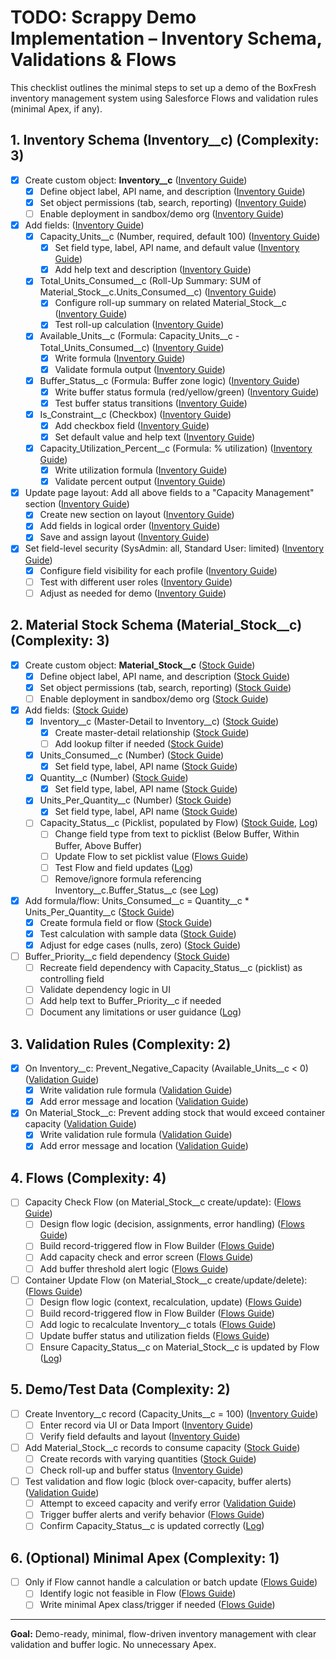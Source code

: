 # TODO: Scrappy Demo Implementation – Inventory Schema, Validations & Flows

This checklist outlines the minimal steps to set up a demo of the BoxFresh inventory management system using Salesforce Flows and validation rules (minimal Apex, if any).

## 1. Inventory Schema (Inventory__c) (Complexity: 3)
- [x] Create custom object: **Inventory__c** ([Inventory Guide](./inventory.md))
    - [x] Define object label, API name, and description ([Inventory Guide](./inventory.md#inventory__c-object))
    - [x] Set object permissions (tab, search, reporting) ([Inventory Guide](./inventory.md#implementation-steps))
    - [ ] Enable deployment in sandbox/demo org ([Inventory Guide](./inventory.md#implementation-steps))
- [x] Add fields: ([Inventory Guide](./inventory.md#field-specifications))
    - [x] Capacity_Units__c (Number, required, default 100) ([Inventory Guide](./inventory.md#capacity_units__c-number))
        - [x] Set field type, label, API name, and default value ([Inventory Guide](./inventory.md#capacity_units__c-number))
        - [x] Add help text and description ([Inventory Guide](./inventory.md#capacity_units__c-number))
    - [x] Total_Units_Consumed__c (Roll-Up Summary: SUM of Material_Stock__c.Units_Consumed__c) ([Inventory Guide](./inventory.md#total_units_consumed__c-roll-up-summary))
        - [x] Configure roll-up summary on related Material_Stock__c ([Inventory Guide](./inventory.md#total_units_consumed__c-roll-up-summary))
        - [x] Test roll-up calculation ([Inventory Guide](./inventory.md#testing-steps))
    - [x] Available_Units__c (Formula: Capacity_Units__c - Total_Units_Consumed__c) ([Inventory Guide](./inventory.md#available_units__c-formula))
        - [x] Write formula ([Inventory Guide](./inventory.md#available_units__c-formula))
        - [x] Validate formula output ([Inventory Guide](./inventory.md#testing-steps))
    - [x] Buffer_Status__c (Formula: Buffer zone logic) ([Inventory Guide](./inventory.md#buffer_status__c-formula))
        - [x] Write buffer status formula (red/yellow/green) ([Inventory Guide](./inventory.md#buffer-management-zones))
        - [x] Test buffer status transitions ([Inventory Guide](./inventory.md#testing-steps))
    - [x] Is_Constraint__c (Checkbox) ([Inventory Guide](./inventory.md#is_constraint__c-checkbox))
        - [x] Add checkbox field ([Inventory Guide](./inventory.md#is_constraint__c-checkbox))
        - [x] Set default value and help text ([Inventory Guide](./inventory.md#is_constraint__c-checkbox))
    - [x] Capacity_Utilization_Percent__c (Formula: % utilization) ([Inventory Guide](./inventory.md#capacity_utilization_percent__c-formula))
        - [x] Write utilization formula ([Inventory Guide](./inventory.md#capacity_utilization_percent__c-formula))
        - [x] Validate percent output ([Inventory Guide](./inventory.md#testing-steps))
- [x] Update page layout: Add all above fields to a "Capacity Management" section ([Inventory Guide](./inventory.md#page-layout-updates))
    - [x] Create new section on layout ([Inventory Guide](./inventory.md#page-layout-updates))
    - [x] Add fields in logical order ([Inventory Guide](./inventory.md#page-layout-updates))
    - [x] Save and assign layout ([Inventory Guide](./inventory.md#page-layout-updates))
- [x] Set field-level security (SysAdmin: all, Standard User: limited) ([Inventory Guide](./inventory.md#field-level-security))
    - [x] Configure field visibility for each profile ([Inventory Guide](./inventory.md#field-level-security))
    - [ ] Test with different user roles ([Inventory Guide](./inventory.md#field-level-security))
    - [ ] Adjust as needed for demo ([Inventory Guide](./inventory.md#field-level-security))

## 2. Material Stock Schema (Material_Stock__c) (Complexity: 3)
- [x] Create custom object: **Material_Stock__c** ([Stock Guide](./stock.md))
    - [x] Define object label, API name, and description ([Stock Guide](./stock.md#material_stock__c-object))
    - [x] Set object permissions (tab, search, reporting) ([Stock Guide](./stock.md#implementation-steps))
    - [ ] Enable deployment in sandbox/demo org ([Stock Guide](./stock.md#implementation-steps))
- [x] Add fields: ([Stock Guide](./stock.md#field-specifications))
    - [x] Inventory__c (Master-Detail to Inventory__c) ([Stock Guide](./stock.md#inventory__c-lookup))
        - [x] Create master-detail relationship ([Stock Guide](./stock.md#inventory__c-lookup))
        - [ ] Add lookup filter if needed ([Stock Guide](./stock.md#inventory__c-lookup))
    - [x] Units_Consumed__c (Number) ([Stock Guide](./stock.md#units_consumed__c-number))
        - [x] Set field type, label, API name ([Stock Guide](./stock.md#units_consumed__c-number))
    - [x] Quantity__c (Number) ([Stock Guide](./stock.md#quantity__c-number))
        - [x] Set field type, label, API name ([Stock Guide](./stock.md#quantity__c-number))
    - [x] Units_Per_Quantity__c (Number) ([Stock Guide](./stock.md#units_per_quantity__c-number))
        - [x] Set field type, label, API name ([Stock Guide](./stock.md#units_per_quantity__c-number))
    - [ ] Capacity_Status__c (Picklist, populated by Flow) ([Stock Guide](./stock.md#capacity_status__c-formula), [Log](./log.md#2024-06-11-architectural-note-capacity_status__c-on-material_stock__c))
        - [ ] Change field type from text to picklist (Below Buffer, Within Buffer, Above Buffer)
        - [ ] Update Flow to set picklist value ([Flows Guide](./flows.md#container-update-flow))
        - [ ] Test Flow and field updates ([Log](./log.md#2024-06-11-architectural-note-capacity_status__c-on-material_stock__c))
        - [ ] Remove/ignore formula referencing Inventory__c.Buffer_Status__c (see [Log](./log.md#2024-06-11-architectural-note-capacity_status__c-on-material_stock__c))
- [x] Add formula/flow: Units_Consumed__c = Quantity__c * Units_Per_Quantity__c ([Stock Guide](./stock.md#automation-for-capacity-calculation))
    - [x] Create formula field or flow ([Stock Guide](./stock.md#automation-for-capacity-calculation))
    - [x] Test calculation with sample data ([Stock Guide](./stock.md#testing-steps))
    - [x] Adjust for edge cases (nulls, zero) ([Stock Guide](./stock.md#considerations))
- [ ] Buffer_Priority__c field dependency ([Stock Guide](./stock.md#field-dependencies))
    - [ ] Recreate field dependency with Capacity_Status__c (picklist) as controlling field
    - [ ] Validate dependency logic in UI
    - [ ] Add help text to Buffer_Priority__c if needed
    - [ ] Document any limitations or user guidance ([Log](./log.md))

## 3. Validation Rules (Complexity: 2)
- [x] On Inventory__c: Prevent_Negative_Capacity (Available_Units__c < 0) ([Validation Guide](./validation.md#validation-rule))
    - [x] Write validation rule formula ([Validation Guide](./validation.md#validation-rule))
    - [x] Add error message and location ([Validation Guide](./validation.md#validation-rule))
- [x] On Material_Stock__c: Prevent adding stock that would exceed container capacity ([Validation Guide](./validation.md#test-scenario-2-material-stock-consumption))
    - [x] Write validation rule formula ([Validation Guide](./validation.md#test-scenario-2-material-stock-consumption))
    - [x] Add error message and location ([Validation Guide](./validation.md#test-scenario-2-material-stock-consumption))

## 4. Flows (Complexity: 4)
- [ ] Capacity Check Flow (on Material_Stock__c create/update): ([Flows Guide](./flows.md#capacity-check-flow))
    - [ ] Design flow logic (decision, assignments, error handling) ([Flows Guide](./flows.md#flow-logic))
    - [ ] Build record-triggered flow in Flow Builder ([Flows Guide](./flows.md#implementation-steps))
    - [ ] Add capacity check and error screen ([Flows Guide](./flows.md#error-handling))
    - [ ] Add buffer threshold alert logic ([Flows Guide](./flows.md#add-alert-creation-logic))
- [ ] Container Update Flow (on Material_Stock__c create/update/delete): ([Flows Guide](./flows.md#container-update-flow))
    - [ ] Design flow logic (context, recalculation, update) ([Flows Guide](./flows.md#flow-logic-1))
    - [ ] Build record-triggered flow in Flow Builder ([Flows Guide](./flows.md#implementation-steps-1))
    - [ ] Add logic to recalculate Inventory__c totals ([Flows Guide](./flows.md#update-containers))
    - [ ] Update buffer status and utilization fields ([Flows Guide](./flows.md#update-containers))
    - [ ] Ensure Capacity_Status__c on Material_Stock__c is updated by Flow ([Log](./log.md#2024-06-11-architectural-note-capacity_status__c-on-material_stock__c))

## 5. Demo/Test Data (Complexity: 2)
- [ ] Create Inventory__c record (Capacity_Units__c = 100) ([Inventory Guide](./inventory.md#testing-steps))
    - [ ] Enter record via UI or Data Import ([Inventory Guide](./inventory.md#testing-steps))
    - [ ] Verify field defaults and layout ([Inventory Guide](./inventory.md#testing-steps))
- [ ] Add Material_Stock__c records to consume capacity ([Stock Guide](./stock.md#testing-steps))
    - [ ] Create records with varying quantities ([Stock Guide](./stock.md#testing-steps))
    - [ ] Check roll-up and buffer status ([Inventory Guide](./inventory.md#testing-steps))
- [ ] Test validation and flow logic (block over-capacity, buffer alerts) ([Validation Guide](./validation.md#test-scenario-2-material-stock-consumption))
    - [ ] Attempt to exceed capacity and verify error ([Validation Guide](./validation.md#test-scenario-2-material-stock-consumption))
    - [ ] Trigger buffer alerts and verify behavior ([Flows Guide](./flows.md#testing-the-flows))
    - [ ] Confirm Capacity_Status__c is updated correctly ([Log](./log.md#2024-06-11-architectural-note-capacity_status__c-on-material_stock__c))

## 6. (Optional) Minimal Apex (Complexity: 1)
- [ ] Only if Flow cannot handle a calculation or batch update ([Flows Guide](./flows.md#optimization-considerations))
    - [ ] Identify logic not feasible in Flow ([Flows Guide](./flows.md#optimization-considerations))
    - [ ] Write minimal Apex class/trigger if needed ([Flows Guide](./flows.md#optimization-considerations))

---
**Goal:** Demo-ready, minimal, flow-driven inventory management with clear validation and buffer logic. No unnecessary Apex. 